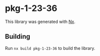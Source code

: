 # pkg-1-23-36

This library was generated with [Nx](https://nx.dev).

## Building

Run `nx build pkg-1-23-36` to build the library.
